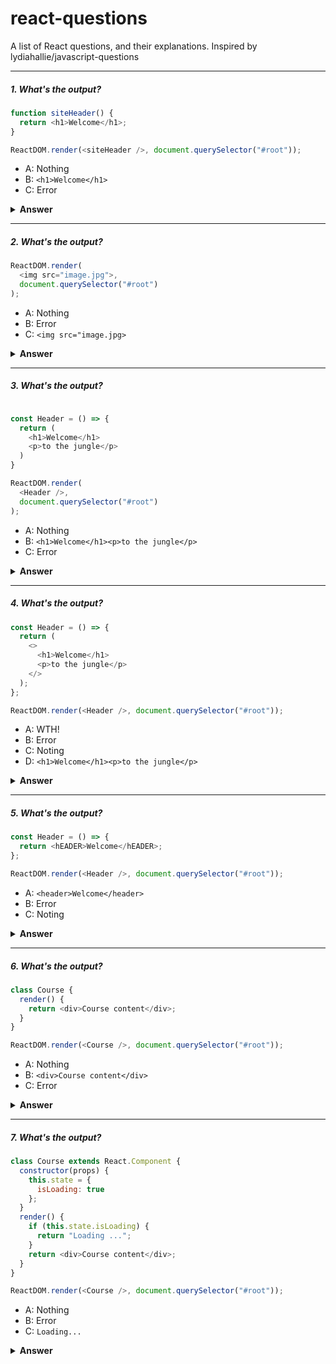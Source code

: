 # react-questions

A list of React questions, and their explanations. Inspired by lydiahallie/javascript-questions

---

##### 1. What's the output?

```javascript
function siteHeader() {
  return <h1>Welcome</h1>;
}

ReactDOM.render(<siteHeader />, document.querySelector("#root"));
```

- A: Nothing
- B: `<h1>Welcome</h1>`
- C: Error

<details><summary><b>Answer</b></summary>
<p>

#### Answer: B

The name of our component `siteHeader` is camelCase.
React will treat it as regular HTML tag and ignore our component/function.

If you inspect the output, you'll see that what React actually rendered is the following:

```html
<siteheader></siteheader>
```

The convention is to always to use `UpperCamelCase` instead of `camelCase`. Basically, keep the first letter uppercase.
Only then would react detect we're using our own custom component and not an HTML tag.

</p>
</details>

---

##### 2. What's the output?

```javascript
ReactDOM.render(
  <img src="image.jpg">,
  document.querySelector("#root")
);
```

- A: Nothing
- B: Error
- C: `<img src="image.jpg>`

<details><summary><b>Answer</b></summary>
<p>

#### Answer: B

In HTML, we can have _self-closing_ tags, `img` and `br` are two popular examples.

In React however, all tag (or component) calls must be closed.

The following would have worked (notice the `/` at the end of the self-closing tag)

```html
<img src="image.jpg" />
```

</p>
</details>

---

##### 3. What's the output?

```javascript

const Header = () => {
  return (
    <h1>Welcome</h1>
    <p>to the jungle</p>
  )
}

ReactDOM.render(
  <Header />,
  document.querySelector("#root")
);
```

- A: Nothing
- B: `<h1>Welcome</h1><p>to the jungle</p>`
- C: Error

<details><summary><b>Answer</b></summary>
<p>

#### Answer: C

All react components must return a single element, in this case we returned two!

What we can do instead is wrap the elments inside another enclosing element, like so:

```javascript
const Header = () => {
  return (
    <div>
      <h1>Welcome</h1>
      <p>to the jungle</p>
    </div>
  );
};
```

</p>
</details>

---

##### 4. What's the output?

```javascript
const Header = () => {
  return (
    <>
      <h1>Welcome</h1>
      <p>to the jungle</p>
    </>
  );
};

ReactDOM.render(<Header />, document.querySelector("#root"));
```

- A: WTH!
- B: Error
- C: Noting
- D: `<h1>Welcome</h1><p>to the jungle</p>`

<details><summary><b>Answer</b></summary>
<p>

#### Answer: D

Instead of wrapping the elements inside an element, we have some other alternatives:

1. Return an array of element, be careful about the `,` between elements

```javascript
return [<h1>Welcome</h1>, <p>to the jungle</p>];
```

2. Use `React.Fragment`. The difference from using other elements is when this component gets translated to HTML later on, the `h1` and `p` elements won't be wrapped at all. Feel free to inspect and see for yourself!

```javascript
return (
  <React.Fragment>
    <h1>Welcome</h1>
    <p>to the jungle</p>
  </React.Fragment>
);
```

3. Use the shorthand syntax for `React.Fragment`. `<>` and `</>` are actually synonyms of `<React.Fragment>` and `</React.Fragment>` respectively. Neat trick, right?

</p>
</details>

---

##### 5. What's the output?

```javascript
const Header = () => {
  return <hEADER>Welcome</hEADER>;
};

ReactDOM.render(<Header />, document.querySelector("#root"));
```

- A: `<header>Welcome</header>`
- B: Error
- C: Noting

<details><summary><b>Answer</b></summary>
<p>

#### Answer: A

You might think this will be an infite recursive call, where `Header` calls itself an infinite number of times until the program crashes. You'd be wrong!

Since the first letter in `hEADER` is lowercase, it will be considered as an HTML tag. And btw, HTML tags are case-insensetive.

</p>
</details>

---

##### 6. What's the output?

```javascript
class Course {
  render() {
    return <div>Course content</div>;
  }
}

ReactDOM.render(<Course />, document.querySelector("#root"));
```

- A: Nothing
- B: `<div>Course content</div>`
- C: Error

<details><summary><b>Answer</b></summary>
<p>

#### Answer: C

All class components in React must inherit from the base class `React.Component`.

We can change the first line to the following:

```javascript
  class Course extends React.Component {
```

</p>
</details>

---

##### 7. What's the output?

```javascript
class Course extends React.Component {
  constructor(props) {
    this.state = {
      isLoading: true
    };
  }
  render() {
    if (this.state.isLoading) {
      return "Loading ...";
    }
    return <div>Course content</div>;
  }
}

ReactDOM.render(<Course />, document.querySelector("#root"));
```

- A: Nothing
- B: Error
- C: `Loading...`

<details><summary><b>Answer</b></summary>
<p>

#### Answer: B

When using an inherited class in javascript, the keyword `this` can only be used after calling `super` in the constructor method

In our case, the `Course` class inherits from the `React.Component` class. We must add this line before using `this.state`:

```javascript
super(props);
```

</p>
</details>
